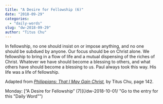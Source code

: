 ```yaml
---
title: "A Desire for Fellowship (6)"
date: "2018-09-29"
categories: 
  - "daily-words"
slug: "dw-2018-09-29"
author: "Titus Chu"
---
```


In fellowship, no one should insist on or impose anything, and no one should be subdued by anyone. Our focus should be on Christ alone. We fellowship to bring in a flow of life and a mutual dispensing of the riches of Christ. Whatever we have should become a blessing to others, and what others have should become a blessing to us. Paul always took this way. His life was a life of fellowship.

Adapted from _[Philippians: That I May Gain Christ](/book-philippians/ "Go to the listing for this book"),_ by Titus Chu, page 142.

Monday: [“A Desire for Fellowship” (7)](/dw-2018-10-01/ "Go to the entry for this "Daily Word"")

